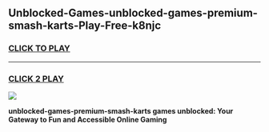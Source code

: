
## Unblocked-Games-unblocked-games-premium-smash-karts-Play-Free-k8njc
<h3>
<a href="https://premium76.site?title=unblocked-games-premium-smash-karts&ref=12A">CLICK TO PLAY</a></h3>
<hr>

<h3>
<a href="https://premium76.site?title=unblocked-games-premium-smash-karts&ref=12A">CLICK 2 PLAY</a>
  
</h3>

<a href="https://premium76.site?title=unblocked-games-premium-smash-karts&ref=12A"><img src="https://clearcache.store/games.png"></a>


**unblocked-games-premium-smash-karts games unblocked: Your Gateway to Fun and Accessible Online Gaming**
